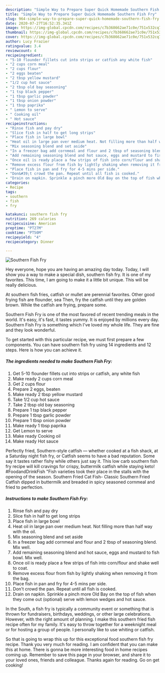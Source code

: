 ```yaml
---
description: "Simple Way to Prepare Super Quick Homemade Southern Fish Fry"
title: "Simple Way to Prepare Super Quick Homemade Southern Fish Fry"
slug: 964-simple-way-to-prepare-super-quick-homemade-southern-fish-fry
date: 2020-07-27T16:52:35.341Z
image: https://img-global.cpcdn.com/recipes/c7b368662ae71c0e/751x532cq70/southern-fish-fry-recipe-main-photo.jpg
thumbnail: https://img-global.cpcdn.com/recipes/c7b368662ae71c0e/751x532cq70/southern-fish-fry-recipe-main-photo.jpg
cover: https://img-global.cpcdn.com/recipes/c7b368662ae71c0e/751x532cq70/southern-fish-fry-recipe-main-photo.jpg
author: Lucy Frazier
ratingvalue: 3.4
reviewcount: 4
recipeingredient:
- "5-10 flounder fillets cut into strips or catfish any white fish"
- "2 cups corn meal"
- "2 cups flour"
- "2 eggs beaten"
- "2 tbsp yellow mustard"
- "1/2 cup hot sauce"
- "2 tbsp old bay seasoning"
- "1 tsp black pepper"
- "1 tbsp garlic powder"
- "1 tbsp onion powder"
- "1 tbsp paprika"
- " Lemon to serve"
- " Cooking oil"
- " Hot sauce"
recipeinstructions:
- "Rinse fish and pay dry"
- "Slice fish in half to get long strips"
- "Place fish in large bowl"
- "Heat oil in large pan over medium heat. Not filling more than half way with the oil."
- "Mix seasoning blend and set aside"
- "In a freezer bag add cornmeal and flour and 2 tbsp of seasoning blend. Mix well."
- "Add remaining seasoning blend and hot sauce, eggs and mustard to fish bowl. Mix well."
- "Once oil is ready place a few strips of fish into corn/flour and shake well to coat."
- "Remove excess flour from fish by lightly shaking when removing it from the bag."
- "Place fish in pan and fry for 4-5 mins per side."
- "Don&#39;t crowd the pan. Repeat until all fish is cooked."
- "Drain on napkin. Sprinkle a pinch more Old Bay on the top of fish when they come out (optional) serve with lemon wedges and hot sauce."
categories:
- Recipe
tags:
- southern
- fish
- fry

katakunci: southern fish fry 
nutrition: 269 calories
recipecuisine: American
preptime: "PT27M"
cooktime: "PT50M"
recipeyield: "4"
recipecategory: Dinner

---
```



![Southern Fish Fry](https://img-global.cpcdn.com/recipes/c7b368662ae71c0e/751x532cq70/southern-fish-fry-recipe-main-photo.jpg)

Hey everyone, hope you are having an amazing day today. Today, I will show you a way to make a special dish, southern fish fry. It is one of my favorites. This time, I am going to make it a little bit unique. This will be really delicious.

At southern fish fries, catfish or mullet are perennial favorites. Other good frying fish are flounder, sea Then, fry the catfish until they are golden brown. While the catfish are frying, prepare some.

Southern Fish Fry is one of the most favored of recent trending meals in the world. It's easy, it's fast, it tastes yummy. It is enjoyed by millions every day. Southern Fish Fry is something which I've loved my whole life. They are fine and they look wonderful.


To get started with this particular recipe, we must first prepare a few components. You can have southern fish fry using 14 ingredients and 12 steps. Here is how you can achieve it.

<!--inarticleads1-->

##### The ingredients needed to make Southern Fish Fry:

1. Get 5-10 flounder fillets cut into strips or catfish, any white fish
1. Make ready 2 cups corn meal
1. Get 2 cups flour
1. Prepare 2 eggs, beaten
1. Make ready 2 tbsp yellow mustard
1. Take 1/2 cup hot sauce
1. Take 2 tbsp old bay seasoning
1. Prepare 1 tsp black pepper
1. Prepare 1 tbsp garlic powder
1. Prepare 1 tbsp onion powder
1. Make ready 1 tbsp paprika
1. Get  Lemon to serve
1. Make ready  Cooking oil
1. Make ready  Hot sauce


Perfectly fried, Southern-style catfish — whether cooked at a fish shack, at a Saturday night fish fry, or Catfish seems to have a bad reputation. Some say it tastes rather fishy while others just say it. This low carb southern fish fry recipe will kill cravings for crispy, buttermilk catfish while staying keto! #FoodandDrinkFish &#34;Fish varieties took their place in the stalls with the opening of the season. Southern Fried Cat Fish- Classic Southern Fried Catfish dipped in buttermilk and breaded in spicy seasoned cornmeal and fried to perfection. 

<!--inarticleads2-->

##### Instructions to make Southern Fish Fry:

1. Rinse fish and pay dry
1. Slice fish in half to get long strips
1. Place fish in large bowl
1. Heat oil in large pan over medium heat. Not filling more than half way with the oil.
1. Mix seasoning blend and set aside
1. In a freezer bag add cornmeal and flour and 2 tbsp of seasoning blend. Mix well.
1. Add remaining seasoning blend and hot sauce, eggs and mustard to fish bowl. Mix well.
1. Once oil is ready place a few strips of fish into corn/flour and shake well to coat.
1. Remove excess flour from fish by lightly shaking when removing it from the bag.
1. Place fish in pan and fry for 4-5 mins per side.
1. Don&#39;t crowd the pan. Repeat until all fish is cooked.
1. Drain on napkin. Sprinkle a pinch more Old Bay on the top of fish when they come out (optional) serve with lemon wedges and hot sauce.


In the South, a fish fry is typically a community event or something that is thrown for fundraisers, birthdays, weddings, or other large celebrations. However, with the right amount of planning. I make this southern fried fish recipe often for my family. It&#39;s easy to throw together for a weeknight meal or for hosting a group of people. I personally like to use whiting or catfish. 

So that is going to wrap this up for this exceptional food southern fish fry recipe. Thank you very much for reading. I am confident that you can make this at home. There is gonna be more interesting food in home recipes coming up. Remember to save this page in your browser, and share it to your loved ones, friends and colleague. Thanks again for reading. Go on get cooking!
